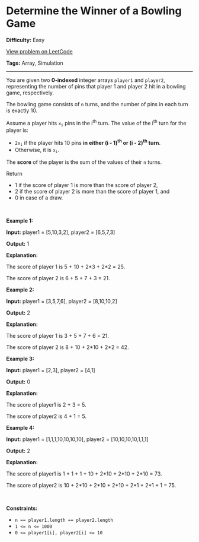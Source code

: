 # Determine the Winner of a Bowling Game

**Difficulty:** Easy

[View problem on LeetCode](https://leetcode.com/problems/determine-the-winner-of-a-bowling-game/)

**Tags:** Array, Simulation

---

<p>You are given two <strong>0-indexed</strong> integer arrays <code><font face="monospace">player1</font></code> and <code>player2</code>, representing the number of pins that player 1 and player 2 hit in a bowling game, respectively.</p>

<p>The bowling game consists of <code>n</code> turns, and the number of pins in each turn is exactly 10.</p>

<p>Assume a player hits <code>x<sub>i</sub></code> pins in the i<sup>th</sup> turn. The value of the i<sup>th</sup> turn for the player is:</p>

<ul>
	<li><code>2x<sub>i</sub></code> if the player hits 10 pins <b>in either (i - 1)<sup>th</sup> or (i - 2)<sup>th</sup> turn</b>.</li>
	<li>Otherwise, it is <code>x<sub>i</sub></code>.</li>
</ul>

<p>The <strong>score</strong> of the player is the sum of the values of their <code>n</code> turns.</p>

<p>Return</p>

<ul>
	<li>1 if the score of player 1 is more than the score of player 2,</li>
	<li>2 if the score of player 2 is more than the score of player 1, and</li>
	<li>0 in case of a draw.</li>
</ul>

<p>&nbsp;</p>
<p><strong class="example">Example 1:</strong></p>

<div class="example-block">
<p><strong>Input:</strong> <span class="example-io">player1 = [5,10,3,2], player2 = [6,5,7,3]</span></p>

<p><strong>Output:</strong> <span class="example-io">1</span></p>

<p><strong>Explanation:</strong></p>

<p>The score of player 1 is 5 + 10 + 2*3 + 2*2 = 25.</p>

<p>The score of player 2 is 6 + 5 + 7 + 3 = 21.</p>
</div>

<p><strong class="example">Example 2:</strong></p>

<div class="example-block">
<p><strong>Input:</strong> <span class="example-io">player1 = [3,5,7,6], player2 = [8,10,10,2]</span></p>

<p><strong>Output:</strong> <span class="example-io">2</span></p>

<p><strong>Explanation:</strong></p>

<p>The score of player 1 is 3 + 5 + 7 + 6 = 21.</p>

<p>The score of player 2 is 8 + 10 + 2*10 + 2*2 = 42.</p>
</div>

<p><strong class="example">Example 3:</strong></p>

<div class="example-block">
<p><strong>Input:</strong> <span class="example-io">player1 = [2,3], player2 = [4,1]</span></p>

<p><strong>Output:</strong> <span class="example-io">0</span></p>

<p><strong>Explanation:</strong></p>

<p>The score of player1 is 2 + 3 = 5.</p>

<p>The score of player2 is 4 + 1 = 5.</p>
</div>

<p><strong class="example">Example 4:</strong></p>

<div class="example-block">
<p><strong>Input:</strong> <span class="example-io">player1 = [1,1,1,10,10,10,10], player2 = [10,10,10,10,1,1,1]</span></p>

<p><strong>Output:</strong> <span class="example-io">2</span></p>

<p><strong>Explanation:</strong></p>

<p>The score of player1 is 1 + 1 + 1 + 10 + 2*10 + 2*10 + 2*10 = 73.</p>

<p>The score of player2 is 10 + 2*10 + 2*10 + 2*10 + 2*1 + 2*1 + 1 = 75.</p>
</div>

<p>&nbsp;</p>
<p><strong>Constraints:</strong></p>

<ul>
	<li><code>n == player1.length == player2.length</code></li>
	<li><code>1 &lt;= n &lt;= 1000</code></li>
	<li><code>0 &lt;= player1[i], player2[i] &lt;= 10</code></li>
</ul>
